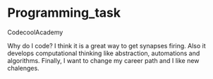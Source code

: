 # Programming_task
CodecoolAcademy

Why do I code?
I think it is a great way to get synapses firing. Also it develops computational thinking  like abstraction, automations and algorithms. Finally, I want to change my career path and I like new chalenges.
